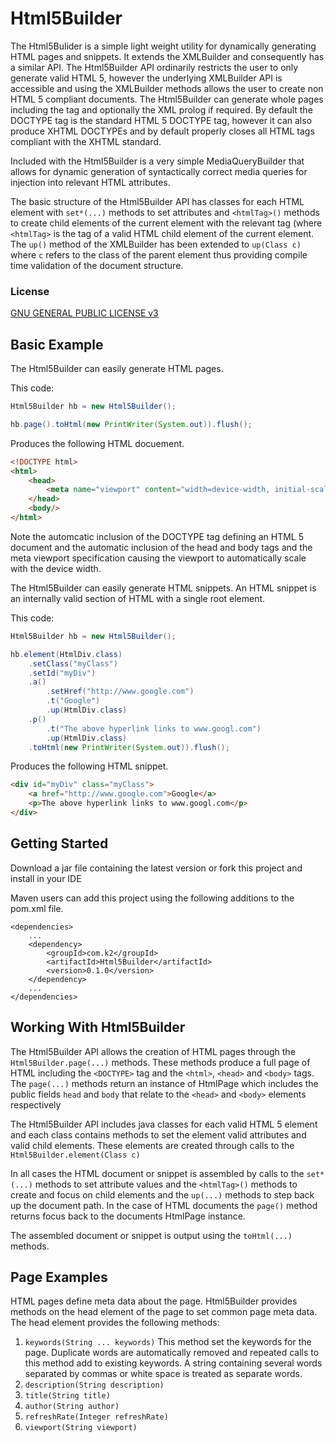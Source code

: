 # Html5Builder
The Html5Bulider is a simple light weight utility for dynamically generating HTML pages and snippets. It extends the XMLBuilder and consequently has a similar API. The Html5Builder API ordinarily restricts the user to only generate valid HTML 5, however the underlying XMLBuilder API is accessible and using the XMLBuilder methods allows the user to create non HTML 5 compliant documents. The Html5Builder can generate whole pages including the <DOCTYPE> tag and optionally the XML prolog if required. By default the DOCTYPE tag is the standard HTML 5 DOCTYPE tag, however it can also produce XHTML DOCTYPEs and by default properly closes all HTML tags compliant with the XHTML standard.

Included with the Html5Builder is a very simple MediaQueryBuilder that allows for dynamic generation of syntactically correct media queries for injection into relevant HTML attributes.

The basic structure of the Html5Builder API has classes for each HTML element with `set*(...)` methods to set attributes and `<htmlTag>()` methods to create child elements of the current element with the relevant tag (where `<htmlTag>` is the tag of a valid HTML child element of the current element. The `up()` method of the XMLBuilder has been extended to `up(Class c)` where `c` refers to the class of the parent element thus providing compile time validation of the document structure.

### License

[GNU GENERAL PUBLIC LICENSE v3](http://fsf.org/)

## Basic Example

The Html5Builder can easily generate HTML pages.

This code:
```java
Html5Builder hb = new Html5Builder();

hb.page().toHtml(new PrintWriter(System.out)).flush();
```
Produces the following HTML docuement.
```html
<!DOCTYPE html>
<html>
	<head>
		<meta name="viewport" content="width=device-width, initial-scale=1.0">
	</head>
	<body/>
</html>
```
Note the automcatic inclusion of the DOCTYPE tag defining an HTML 5 document and the automatic inclusion of the head and body tags and the meta viewport specification causing the viewport to automatically scale with the device width.

The Html5Builder can easily generate HTML snippets.  An HTML snippet is an internally valid section of HTML with a single root element.

This code:
```java
Html5Builder hb = new Html5Builder();

hb.element(HtmlDiv.class)
	.setClass("myClass")
	.setId("myDiv")
	.a()
		.setHref("http://www.google.com")
		.t("Google")
		.up(HtmlDiv.class)
	.p()
		.t("The above hyperlink links to www.googl.com")
		.up(HtmlDiv.class)
	.toHtml(new PrintWriter(System.out)).flush();
```
Produces the following HTML snippet.
```html
<div id="myDiv" class="myClass">
	<a href="http://www.google.com">Google</a>
	<p>The above hyperlink links to www.googl.com</p>
</div>
```

## Getting Started

Download a jar file containing the latest version or fork this project and install in your IDE

Maven users can add this project using the following additions to the pom.xml file.
```maven
<dependencies>
    ...
    <dependency>
        <groupId>com.k2</groupId>
        <artifactId>Html5Builder</artifactId>
        <version>0.1.0</version>
    </dependency>
    ...
</dependencies>
```

## Working With Html5Builder
The Html5Builder API allows the creation of HTML pages through the `Html5Builder.page(...)` methods. These methods produce a full page of HTML including the `<DOCTYPE>` tag and the `<html>`, `<head>` and `<body>` tags. The `page(...)` methods return an instance of HtmlPage which includes the public fields `head` and `body` that relate to the `<head>` and `<body>` elements respectively

The Html5Builder API includes java classes for each valid HTML 5 element and each class contains methods to set the element valid attributes and valid child elements. These elements are created through calls to the `Html5Builder.element(Class c)`

In all cases the HTML document or snippet is assembled by calls to the `set*(...)` methods to set attribute values and the `<htmlTag>()` methods to create and focus on child elements and the `up(...)` methods to step back up the document path. In the case of HTML documents the `page()` method returns focus back to the documents HtmlPage instance.

The assembled document or snippet is output using the `toHtml(...)` methods.


## Page Examples

HTML pages define meta data about the page. Html5Builder provides methods on the head element of the page to set common page meta data. The head element provides the following methods:

1. `keywords(String ... keywords)`
This method set the keywords for the page. Duplicate words are automatically removed  and repeated calls to this method add to existing keywords. A string containing several words separated by commas or white space is treated as separate words.
1. `description(String description)`
1. `title(String title)`
1. `author(String author)`
1. `refreshRate(Integer refreshRate)`
1. `viewport(String viewport)`








